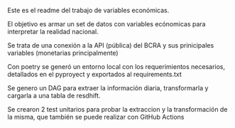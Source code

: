 Este es el readme del trabajo de variables económicas.

El objetivo es armar un set de datos con variables ecónomicas para interpretar la realidad nacional.

Se trata de una conexión a la API (pública) del BCRA y sus prinicipales variables (monetarias principalmente)

Con poetry se generó un entorno local con los requerimientos necesarios, detallados en el pyproyect y exportados al requirements.txt 

Se genero un DAG para extraer la información diaria, transformarla y cargarla a una tabla de resdhift.

Se crearon 2 test unitarios para probar la extraccion y la transformación de la misma, que también se puede realizar con GitHub Actions

